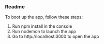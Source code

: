 ### Readme

To boot up the app, follow these steps:

1. Run npm install in the console
2. Run nodemon to launch the app
3. Go to http://localhost:3000 to open the app
